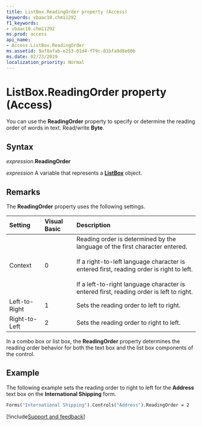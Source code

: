 ```yaml
---
title: ListBox.ReadingOrder property (Access)
keywords: vbaac10.chm11292
f1_keywords:
- vbaac10.chm11292
ms.prod: access
api_name:
- Access.ListBox.ReadingOrder
ms.assetid: 9af8afab-e253-01d4-f79c-01bfa9d8e60b
ms.date: 02/23/2019
localization_priority: Normal
---
```



# ListBox.ReadingOrder property (Access)

You can use the **ReadingOrder** property to specify or determine the reading order of words in text. Read/write **Byte**.


## Syntax

_expression_.**ReadingOrder**

_expression_ A variable that represents a **[ListBox](Access.ListBox.md)** object.


## Remarks

The **ReadingOrder** property uses the following settings.

|Setting|Visual Basic|Description|
|:-----|:-----|:-----|
|Context|0|Reading order is determined by the language of the first character entered.<br/><br/>If a right-to-left language character is entered first, reading order is right to left.<br/><br/>If a left-to-right language character is entered first, reading order is left to right.|
|Left-to-Right|1|Sets the reading order to left to right.|
|Right-to-Left|2|Sets the reading order to right to left.|

In a combo box or list box, the **ReadingOrder** property determines the reading order behavior for both the text box and the list box components of the control.

## Example

The following example sets the reading order to right to left for the **Address** text box on the **International Shipping** form.

```vb
Forms("International Shipping").Controls("Address").ReadingOrder = 2
```



[!include[Support and feedback](~/includes/feedback-boilerplate.md)]

